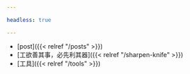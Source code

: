```yaml
---

headless: true

---
```


- [post]({{< relref "/posts" >}})
- [工欲善其事，必先利其器]({{< relref "/sharpen-knife" >}})
- [工具]({{< relref "/tools" >}})